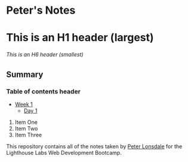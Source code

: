 # Peter's Notes
# This is an H1 header (largest)
###### This is an H6 header (smallest)
## Summary 
### Table of contents header
* [Week 1](/Week_1)
  * [Day 1](/Week_1/Day_1)

1. Item One 
2. Item Two
3. Item Three

This repository contains all of the notes taken by [Peter Lonsdale](https://github.com/plonsdale1) for the Lighthouse Labs Web Development Bootcamp.

